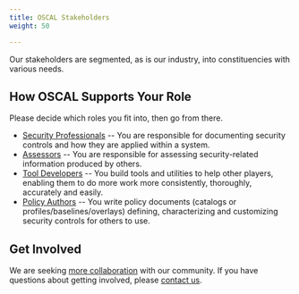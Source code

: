 ```yaml
---
title: OSCAL Stakeholders
weight: 50

---
```

Our stakeholders are segmented, as is our industry, into constituencies with various needs.

<!-- markdownlint-disable MD026 -->
## How OSCAL Supports Your Role
<!-- markdownlint-enable MD026 -->

Please decide which roles you fit into, then go from there.

* [Security Professionals](securitypros/) -- You are responsible for documenting security controls and how they are applied within a system.
* [Assessors](assessors/) -- You are responsible for assessing security-related information produced by others.
* [Tool Developers](tooldevelopers/) -- You build tools and utilities to help other players, enabling them to do more work more consistently, thoroughly, accurately and easily.
* [Policy Authors](contentcreators/) -- You write policy documents (catalogs or profiles/baselines/overlays) defining, characterizing and customizing security controls for others to use.

## Get Involved

We are seeking [more collaboration](/contribute/) with our community. If you have questions about getting involved, please [contact us](/contact/).
